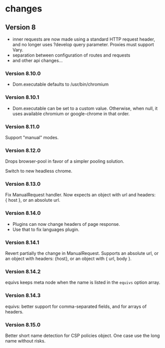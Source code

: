 # changes

## Version 8

- inner requests are now made using a standard HTTP request header,
  and no longer uses ?develop query parameter. Proxies must support Vary.
- separation between configuration of routes and requests
- and other api changes...

### Version 8.10.0

- Dom.executable defaults to /usr/bin/chromium

### Version 8.10.1

- Dom.executable can be set to a custom value.
  Otherwise, when null, it uses available chromium or google-chrome in that order.

### Version 8.11.0

Support "manual" modes.

### Version 8.12.0

Drops browser-pool in favor of a simpler pooling solution.

Switch to new headless chrome.

### Version 8.13.0

Fix ManualRequest handler. Now expects an object with url and headers: { host },
or an absolute url.

### Version 8.14.0

- Plugins can now change headers of page response.
- Use that to fix languages plugin.

### Version 8.14.1

Revert partially the change in ManualRequest.
Supports an absolute url, or an object with headers: {host}, or an object
with { url, body }.

### Version 8.14.2

equivs keeps meta node when the name is listed in the `equivs` option array.

### Version 8.14.3

equivs: better support for comma-separated fields, and for arrays of headers.

### Version 8.15.0

Better short name detection for CSP policies object.
One case use the long name without risks.
